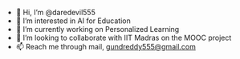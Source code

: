 - 👋 Hi, I’m @daredevil555
- 👀 I’m interested in AI for Education
- 🌱 I’m currently working on Personalized Learning
- 💞️ I’m looking to collaborate with IIT Madras on the MOOC project
- 📫 Reach me through mail, gundreddy555@gmail.com

<!---
daredevil555/daredevil555 is a ✨ special ✨ repository because its `README.md` (this file) appears on your GitHub profile.
You can click the Preview link to take a look at your changes.
--->
